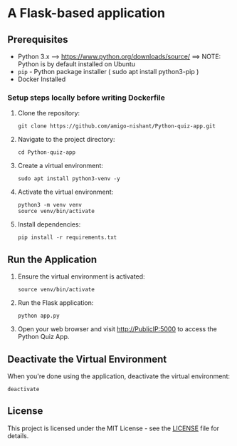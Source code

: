 
# A Flask-based application

## Prerequisites

- Python 3.x --> https://www.python.org/downloads/source/   ==> NOTE: Python is by default installed on Ubuntu
- `pip` - Python package installer ( sudo apt install python3-pip )
- Docker Installed 

### Setup steps locally before writing Dockerfile

1. Clone the repository:

   ```
   git clone https://github.com/amigo-nishant/Python-quiz-app.git
   ```
   
1. Navigate to the project directory:
    
    ```
    cd Python-quiz-app
    ```
    
2. Create a virtual environment:
    
    ```
    sudo apt install python3-venv -y
    ```
    
3. Activate the virtual environment: 
    
    ```
    python3 -m venv venv
    source venv/bin/activate
    ```
    
4. Install dependencies:
    
    ```
    pip install -r requirements.txt
    ```
    

## **Run the Application**

1. Ensure the virtual environment is activated:
    
    ```
    source venv/bin/activate
    ```
    
2. Run the Flask application:
    
    ```
    python app.py
    ```
    
3. Open your web browser and visit [http://PublicIP:5000](http://PublicIP:5000/) to access the Python Quiz App.

## **Deactivate the Virtual Environment**

When you're done using the application, deactivate the virtual environment:

```
deactivate
```

## **License**

This project is licensed under the MIT License - see the [LICENSE](https://chat.openai.com/c/LICENSE) file for details.
